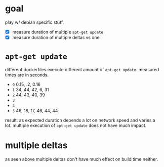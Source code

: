 # goal
play w/ debian specific stuff.

-   [x] measure duration of multiple `apt-get update`
-   [x] measure duration of multiple deltas vs one

# `apt-get update`
different dockerfiles execute different amount of `apt-get update`.
measured times are in seconds.

-   `0` 0.15, .2, 0.16
-   `1` 34, 44, 42, 6, 31
-   `2` 44, 43, 40, 39
-   `3`
-   `4`
-   `5` 46, 18, 17, 46, 44, 44

result: as expected duration depends a lot on network speed and varies a lot.
multiple execution of `apt-get update` does not have much impact.

# multiple deltas
as seen above multiple deltas don't have much effect on build time neither.
